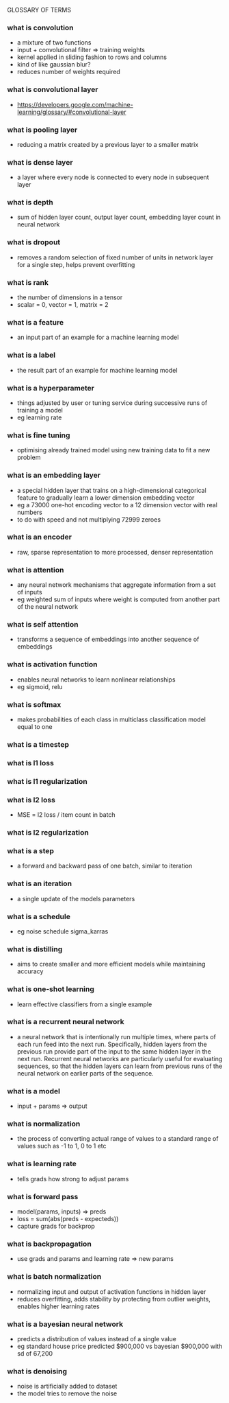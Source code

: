 GLOSSARY OF TERMS

### what is convolution
- a mixture of two functions
- input + convolutional filter => training weights
- kernel applied in sliding fashion to rows and columns
- kind of like gaussian blur?
- reduces number of weights required
### what is convolutional layer
- https://developers.google.com/machine-learning/glossary/#convolutional-layer
### what is pooling layer
- reducing a matrix created by a previous layer to a smaller matrix
### what is dense layer
- a layer where every node is connected to every node in subsequent layer
### what is depth
- sum of hidden layer count, output layer count, embedding layer count in neural network
### what is dropout
- removes a random selection of fixed number of units in network layer for a single step, helps prevent overfitting
### what is rank
- the number of dimensions in a tensor
- scalar = 0, vector = 1, matrix = 2
### what is a feature
- an input part of an example for a machine learning model
### what is a label
- the result part of an example for machine learning model
### what is a hyperparameter
- things adjusted by user or tuning service during successive runs of training a model
- eg learning rate
### what is fine tuning
- optimising already trained model using new training data to fit a new problem
### what is an embedding layer
- a special hidden layer that trains on a high-dimensional categorical feature to gradually learn a lower dimension embedding vector
- eg a 73000 one-hot encoding vector to a 12 dimension vector with real numbers
- to do with speed and not multiplying 72999 zeroes
### what is an encoder
- raw, sparse representation to more processed, denser representation
### what is attention
- any neural network mechanisms that aggregate information from a set of inputs
- eg weighted sum of inputs where weight is computed from another part of the neural network
### what is self attention
- transforms a sequence of embeddings into another sequence of embeddings
### what is activation function
- enables neural networks to learn nonlinear relationships
- eg sigmoid, relu
### what is softmax
- makes probabilities of each class in multiclass classification model equal to one
### what is a timestep

### what is l1 loss
### what is l1 regularization
### what is l2 loss
- MSE = l2 loss / item count in batch
### what is l2 regularization

### what is a step
- a forward and backward pass of one batch, similar to iteration
### what is an iteration
- a single update of the models parameters
### what is a schedule
- eg noise schedule sigma_karras
### what is distilling
- aims to create smaller and more efficient models while maintaining accuracy
### what is one-shot learning
- learn effective classifiers from a single example
### what is a recurrent neural network
- a neural network that is intentionally run multiple times, where parts of each run feed into the next run. Specifically, hidden layers from the previous run provide part of the input to the same hidden layer in the next run. Recurrent neural networks are particularly useful for evaluating sequences, so that the hidden layers can learn from previous runs of the neural network on earlier parts of the sequence.
### what is a model
- input + params => output
### what is normalization
- the process of converting actual range of values to a standard range of values such as -1 to 1, 0 to 1 etc
### what is learning rate
- tells grads how strong to adjust params
### what is forward pass
- model(params, inputs) => preds
- loss = sum(abs(preds - expecteds))
- capture grads for backprop
### what is backpropagation
- use grads and params and learning rate => new params
### what is batch normalization
- normalizing input and output of activation functions in hidden layer
- reduces overfitting, adds stability by protecting from outlier weights, enables higher learning rates
### what is a bayesian neural network
- predicts a distribution of values instead of a single value
- eg standard house price predicted $900,000 vs bayesian $900,000 with sd of 67,200
### what is denoising
- noise is artificially added to dataset
- the model tries to remove the noise